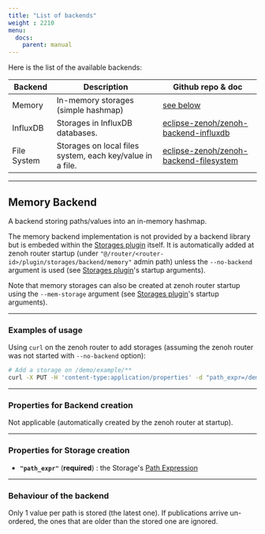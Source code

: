 ```yaml
---
title: "List of backends"
weight : 2210
menu:
  docs:
    parent: manual
---
```



Here is the list of the available backends:

| Backend     | Description                                               | Github repo & doc                         |
|-------------|-----------------------------------------------------------|-------------------------------------------|
| Memory      | In-memory storages (simple hashmap)                       | [see below](#memory-backend)              |
| InfluxDB    | Storages in InfluxDB databases.                           | [eclipse-zenoh/zenoh-backend-influxdb]    |
| File System | Storages on local files system, each key/value in a file. | [eclipse-zenoh/zenoh-backend-filesystem]  |

[eclipse-zenoh/zenoh-backend-influxdb]: https://github.com/eclipse-zenoh/zenoh-backend-influxdb
[eclipse-zenoh/zenoh-backend-filesystem]: https://github.com/eclipse-zenoh/zenoh-backend-filesystem



-----------------
## **Memory Backend**

A backend storing paths/values into an in-memory hashmap.

The memory backend implementation is not provided by a backend library but is embeded within the [Storages plugin](../plugin-storages) itself.
It is automatically added at zenoh router startup (under `"@/router/<router-id>/plugin/storages/backend/memory"` admin path)
unless the `--no-backend` argument is used (see [Storages plugin](../plugin-storages)'s startup arguments).

Note that memory storages can also be created at zenoh router startup using the `--mem-storage` argument
(see [Storages plugin](../plugin-storages)'s startup arguments).

-------------------------------
### **Examples of usage**

Using `curl` on the zenoh router to add storages (assuming the zenoh router was not started with `--no-backend` option):
```bash
# Add a storage on /demo/example/**
curl -X PUT -H 'content-type:application/properties' -d "path_expr=/demo/example/**" http://localhost:8000/@/router/local/plugin/storages/backend/memory/storage/example
```


-------------------------------
### **Properties for Backend creation**

  Not applicable (automatically created by the zenoh router at startup).

-------------------------------
### **Properties for Storage creation**

- **`"path_expr"`** (**required**) : the Storage's [Path Expression](../abstractions#path-expression)

-------------------------------
### **Behaviour of the backend**

Only 1 value per path is stored (the latest one).
If publications arrive un-ordered, the ones that are older than the stored one are ignored.

